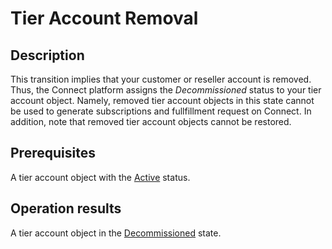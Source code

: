 # Tier Account Removal
## Description
This transition implies that your customer or reseller account is removed. Thus, the Connect platform assigns the *Decommissioned* status to your tier account object. Namely, removed tier account objects in this state cannot be used to generate subscriptions and fullfillment request on Connect. In addition, note that removed tier account objects cannot be restored.
## Prerequisites
A tier account object with the [Active](s-a-active.html) status.
## Operation results
A tier account object in the [Decommissioned](s-b-decom.html) state.
